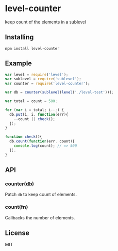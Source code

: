 
# level-counter

keep count of the elements in a sublevel

## Installing

`npm install level-counter`

## Example

```js
var level = require('level');
var sublevel = require('sublevel');
var counter = require('level-counter');

var db = counter(sublevel(level('./level-test')));

var total = count = 500;

for (var i = total; i--;) {
  db.put(i, i, function(err){
    --count || check();
  });
}

function check(){
  db.count(function(err, count){
    console.log(count); // => 500
  });
}
```

## API

### counter(db)

Patch `db` to keep count of elements.

### count(fn)

Callbacks the number of elements.

## License

MIT
